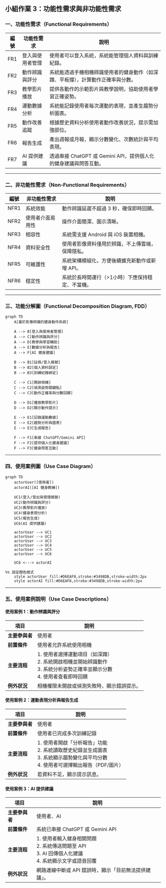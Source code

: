 ##  小組作業 3：功能性需求與非功能性需求

### 一、功能性需求（Functional Requirements）

| 編號 | 功能性需求 | 說明 |
|------|-------------|------|
| FR1 | 登入與使用者管理 | 使用者可以登入系統，系統能管理個人資料與訓練紀錄。 |
| FR2 | 動作辨識與評分 | 系統能透過手機相機辨識使用者的健身動作（如深蹲、平板撐），計算動作正確率與分數。 |
| FR3 | 教學影片播放 | 提供各動作的示範影片與教學說明，協助使用者學習正確姿勢。 |
| FR4 | 運動數據分析 | 系統能記錄使用者每次運動的表現，並產生趨勢分析圖表。 |
| FR5 | 動作改善追蹤 | 根據歷史資料分析使用者動作改善狀況，提示需加強部位。 |
| FR6 | 報告生成 | 產出週報或月報，顯示分數變化、次數統計與平均表現。 |
| FR7 | AI 提供建議 | 透過串接 ChatGPT 或 Gemini API，提供個人化的健身建議與問答互動。 |

---

### 二、非功能性需求（Non-Functional Requirements）

| 編號 | 非功能性需求 | 說明 |
|------|----------------|------|
| NFR1 | 系統效能 | 動作辨識延遲不超過 3 秒，確保即時回饋。 |
| NFR2 | 使用者介面易用性 | 操作介面簡潔、圖示清晰。 |
| NFR3 | 相容性 | 系統需支援 Android 與 iOS 裝置相機。 |
| NFR4 | 資料安全性 | 使用者影像資料僅用於辨識，不上傳雲端，保障隱私。 |
| NFR5 | 可維護性 | 系統架構模組化，方便後續擴充新動作或新增 API。 |
| NFR6 | 穩定性 | 系統於長時間運行（>1小時）下應保持穩定、不當機。 |

---

### 三、功能分解圖（Functional Decomposition Diagram, FDD）

```mermaid
graph TD
    A[基於影像辨識的健身動作系統]
    
    A --> B[登入與使用者管理]
    A --> C[動作辨識與評分]
    A --> D[教學與學習輔助]
    A --> E[數據分析與報告]
    A --> F[AI 健身建議]
    
    B --> B1[註冊/登入帳號]
    B --> B2[個人資料設定]
    B --> B3[訓練紀錄綁定]
    
    C --> C1[開啟相機]
    C --> C2[偵測姿勢關鍵點]
    C --> C3[動作正確率與分數回饋]
    
    D --> D1[播放教學影片]
    D --> D2[顯示動作提示]
    
    E --> E1[記錄運動數據]
    E --> E2[趨勢分析與圖表]
    E --> E3[生成報告]
    
    F --> F1[串接 ChatGPT/Gemini API]
    F --> F2[提供個人化健身建議]
    F --> F3[健身問答互動]
```

---

### 四、使用案例圖（Use Case Diagram）

```mermaid
graph TD
    actorUser([使用者])
    actorAI([AI 健身教練])
    
    UC1(登入/登出與管理帳號)
    UC2(動作辨識與評分)
    UC3(教學影片播放)
    UC4(健身表現分析)
    UC5(報告生成)
    UC6(AI 提供建議)

    actorUser --> UC1
    actorUser --> UC2
    actorUser --> UC3
    actorUser --> UC4
    actorUser --> UC5
    actorUser --> UC6

    UC6 <---> actorAI

%% 設定顏色樣式
    style actorUser fill:#D6EAF8,stroke:#3498DB,stroke-width:2px
    style actorAI fill:#D6EAF8,stroke:#3498DB,stroke-width:2px
```
---

### 五、使用案例說明（Use Case Descriptions）

#### 使用案例 1：動作辨識與評分
| 項目 | 說明 |
|------|------|
| **主要參與者** | 使用者 |
| **前置條件** | 使用者允許系統使用相機 |
| **主要流程** | 1. 使用者選擇運動項目（如深蹲）<br>2. 系統開啟相機並開始辨識動作<br>3. 系統分析姿勢正確率並顯示分數<br>4. 使用者查看即時回饋 |
| **例外狀況** | 相機權限未開啟或偵測失敗時，顯示錯誤提示。 |

#### 使用案例 2：運動表現分析與報告生成
| 項目 | 說明 |
|------|------|
| **主要參與者** | 使用者 |
| **前置條件** | 使用者已完成多次訓練記錄 |
| **主要流程** | 1. 使用者開啟「分析報告」功能<br>2. 系統讀取歷史紀錄並生成圖表<br>3. 系統顯示趨勢變化與平均分數<br>4. 使用者可選擇輸出報告（PDF/圖片） |
| **例外狀況** | 若資料不足，顯示提示訊息。 |

#### 使用案例 3：AI 提供建議
| 項目 | 說明 |
|------|------|
| **主要參與者** | 使用者、AI |
| **前置條件** | 系統已串接 ChatGPT 或 Gemini API |
| **主要流程** | 1. 使用者輸入健身相關問題<br>2. 系統傳送問題至 API<br>3. AI 回傳個人化建議<br>4. 系統顯示文字或語音回覆 |
| **例外狀況** | 網路連線中斷或 API 錯誤時，顯示「目前無法提供建議」。 |
